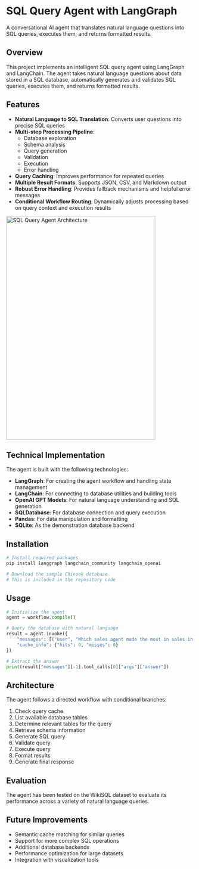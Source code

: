 # SQL Query Agent with LangGraph

A conversational AI agent that translates natural language questions into SQL queries, executes them, and returns formatted results.

## Overview

This project implements an intelligent SQL query agent using LangGraph and LangChain. The agent takes natural language questions about data stored in a SQL database, automatically generates and validates SQL queries, executes them, and returns formatted results.

## Features

- **Natural Language to SQL Translation**: Converts user questions into precise SQL queries
- **Multi-step Processing Pipeline**: 
  - Database exploration
  - Schema analysis
  - Query generation
  - Validation
  - Execution
  - Error handling
- **Query Caching**: Improves performance for repeated queries
- **Multiple Result Formats**: Supports JSON, CSV, and Markdown output
- **Robust Error Handling**: Provides fallback mechanisms and helpful error messages
- **Conditional Workflow Routing**: Dynamically adjusts processing based on query context and execution results

<img src="https://github.com/user-attachments/assets/f864eeb7-cb8a-4b52-91cb-3242122a20cc" width="400" height="600" alt="SQL Query Agent Architecture">

## Technical Implementation

The agent is built with the following technologies:
- **LangGraph**: For creating the agent workflow and handling state management
- **LangChain**: For connecting to database utilities and building tools
- **OpenAI GPT Models**: For natural language understanding and SQL generation
- **SQLDatabase**: For database connection and query execution
- **Pandas**: For data manipulation and formatting
- **SQLite**: As the demonstration database backend

## Installation

```bash
# Install required packages
pip install langgraph langchain_community langchain_openai

# Download the sample Chinook database
# This is included in the repository code
```

## Usage

```python
# Initialize the agent
agent = workflow.compile()

# Query the database with natural language
result = agent.invoke({
    "messages": [("user", "Which sales agent made the most in sales in 2009?")],
    "cache_info": {"hits": 0, "misses": 0}
})

# Extract the answer
print(result["messages"][-1].tool_calls[0]["args"]["answer"])
```

## Architecture

The agent follows a directed workflow with conditional branches:
1. Check query cache
2. List available database tables
3. Determine relevant tables for the query
4. Retrieve schema information
5. Generate SQL query
6. Validate query
7. Execute query
8. Format results
9. Generate final response

## Evaluation

The agent has been tested on the WikiSQL dataset to evaluate its performance across a variety of natural language queries.

## Future Improvements

- Semantic cache matching for similar queries
- Support for more complex SQL operations
- Additional database backends
- Performance optimization for large datasets
- Integration with visualization tools
